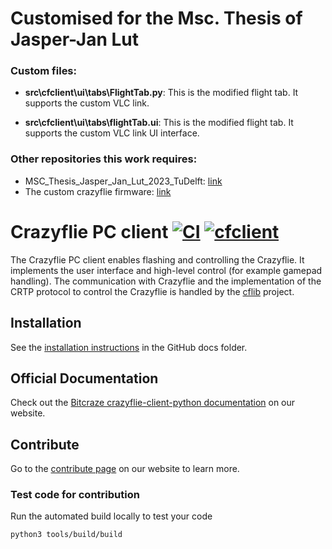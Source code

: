 # Customised for the Msc. Thesis of Jasper-Jan Lut

### Custom files:
- **src\cfclient\ui\tabs\FlightTab.py**: This is the modified flight tab. It supports the custom VLC link.

- **src\cfclient\ui\tabs\flightTab.ui**:
This is the modified flight tab. It supports the custom VLC link UI interface.

### Other repositories this work requires:
- MSC_Thesis_Jasper_Jan_Lut_2023_TuDelft: [link](https://github.com/GoLut/MSC_Thesis_Jasper_Jan_Lut_2023_TuDelft.git)
- The custom crazyflie firmware: [link](https://github.com/GoLut/crazyflie-firmware)


# Crazyflie PC client [![CI](https://github.com/bitcraze/crazyflie-clients-python/workflows/CI/badge.svg)](https://github.com/bitcraze/crazyflie-clients-python/actions?query=workflow%3ACI) [![cfclient](https://snapcraft.io//cfclient/badge.svg)](https://snapcraft.io/cfclient)


The Crazyflie PC client enables flashing and controlling the Crazyflie.
It implements the user interface and high-level control (for example gamepad handling).
The communication with Crazyflie and the implementation of the CRTP protocol to control the Crazyflie is handled by the [cflib](https://github.com/bitcraze/crazyflie-lib-python) project.

## Installation
See the [installation instructions](docs/installation/install.md) in the GitHub docs folder.

## Official Documentation

Check out the [Bitcraze crazyflie-client-python documentation](https://www.bitcraze.io/documentation/repository/crazyflie-clients-python/master/) on our website.

## Contribute
Go to the [contribute page](https://www.bitcraze.io/contribute/) on our website to learn more.

### Test code for contribution
Run the automated build locally to test your code

	python3 tools/build/build
